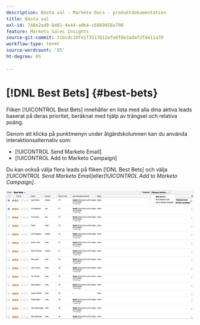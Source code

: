 ```yaml
---
description: Bästa val - Marketo Docs - produktdokumentation
title: Bästa val
exl-id: 748e2ad8-9d01-4e44-a0b4-c6869456a799
feature: Marketo Sales Insights
source-git-commit: 21bcdc10fe1f3517612efe0f8e2adaf2f4411a70
workflow-type: tm+mt
source-wordcount: '55'
ht-degree: 0%

---
```


# [!DNL Best Bets] {#best-bets}

Fliken [!UICONTROL Best Bets] innehåller en lista med alla dina aktiva leads baserat på deras prioritet, beräknat med hjälp av trängsel och relativa poäng.

Genom att klicka på punktmenyn under åtgärdskolumnen kan du använda interaktionsalternativ som:

* [!UICONTROL Send Marketo Email]
* [!UICONTROL Add to Marketo Campaign]

Du kan också välja flera leads på fliken [!DNL Best Bets] och välja _[!UICONTROL Send Marketo Email]_&#x200B;eller&#x200B;_[!UICONTROL Add to Marketo Campaign]_.

![](assets/best-bets-1.png)

